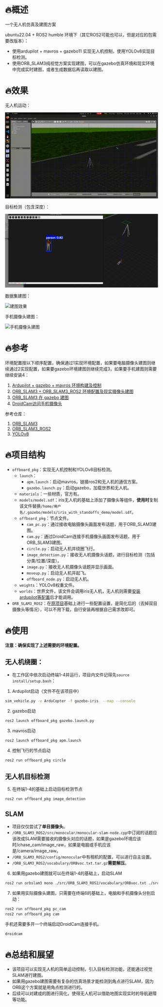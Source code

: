 # 🔥概述
一个无人机仿真及建图方案

ubuntu22.04 + ROS2 humble 环境下（其它ROS2可能也可以，但是对应的包需要改版本）：
- 使用ardupilot + mavros + gazebo11 实现无人机控制，使用YOLOv8实现目标检测。
- 使用ORB_SLAM3纯视觉方案实现建图，可以在gazebo仿真环境和现实环境中完成实时建图，或者生成数据后再读取以建图。

# 🔥效果
无人机运动：

![无人机运动](./picture/3.gif)

目标检测（包含深度）：

![目标检测](./picture/4.png)

数据集建图：

![建图效果](./picture/1.gif)

手机摄像头建图：

![手机摄像头建图](./picture/2.gif)

# 🔥参考
环境配置按以下顺序配置，确保通过1实现环境配置，如果要电脑摄像头建图则继续通过2实现配置，如果要gazebo环境建图则继续完成3，如果要手机建图则需要继续安装4：
1. [Ardupilot + gazebo + mavros 环境构建及控制](https://blog.csdn.net/m0_73885374/article/details/141431462?spm=1001.2014.3001.5506)
2. [ORB_SLAM3 + ORB_SLAM3_ROS2 环境配置及现实摄像头建图](https://blog.csdn.net/m0_73800387/article/details/143316152?ops_request_misc=%257B%2522request%255Fid%2522%253A%25221d6492b7e3d995a389c65a3d10fb8981%2522%252C%2522scm%2522%253A%252220140713.130102334.pc%255Fall.%2522%257D&request_id=1d6492b7e3d995a389c65a3d10fb8981&biz_id=0&utm_medium=distribute.pc_search_result.none-task-blog-2~all~first_rank_ecpm_v1~rank_v31_ecpm-28-143316152-null-null.142^v101^pc_search_result_base2&utm_term=ros2%20%E8%A7%86%E8%A7%89slam&spm=1018.2226.3001.4187)
3. [ORB_SLAM3 在 gazebo 建图](https://blog.csdn.net/m0_73800387/article/details/143436202?spm=1001.2014.3001.5502)
4. [DroidCam访问手机摄像头](https://www.dev47apps.com/)

参考仓库：
1. [ORB_SLAM3](https://github.com/UZ-SLAMLab/ORB_SLAM3)
2. [ORB_SLAM3_ROS2](https://github.com/zang09/ORB_SLAM3_ROS2)
3. [YOLOv8](https://github.com/ultralytics/ultralytics)

# 🔥项目结构
- `offboard_pkg`：实现无人机控制和YOLOv8目标检测。
     - `launch`：
         - `apm.launch`：启动mavros，链接ros2和无人机的通信方案。
         - `gazebo.launch.py`：启动gazebo，加载世界和无人机。
     - `materials`：一些材质，官方有。
     - `models/model.sdf`：iris无人机的基础上添加了摄像头等组件，**使用时**复制该文件替换`/home/用户名/.gazebo/models/iris_with_standoffs_demo/model.sdf`。
     - `offboard_pkg`：节点文件。
         - `cam_pc.py`：通过接收电脑摄像头画面发布话题，用于ORB_SLAM3建图。
         - `cam.py`：通过DroidCam连接手机摄像头画面发布话题，用于ORB_SLAM3建图。
         - `circle.py`：启动无人机并绕圈飞行。
         - `image_detection.py`：接收无人机摄像头话题，进行目标检测（包括分类/位置/深度）。
         - `image.py`：接收无人机摄像头话题并显示画面。
         - `moveup.py`：启动无人机并起飞。
         - `offboard_node.py`：启动无人机。
     - `weights`：YOLOv8权重文件。
     - `worlds`：世界文件，该文件会调用iris无人机，无人机则需要[安装ardupilot等配置](https://blog.csdn.net/m0_73885374/article/details/141431462?spm=1001.2014.3001.5506)后才能调用。
- `ORB_SLAM3_ROS2`：在[原项目](https://github.com/zang09/ORB_SLAM3_ROS2)基础上进行一些配置设置，是简化后的（去掉双目摄像头等情况），可以不用下载，自行安装再根据自己需求改即可。

# 🔥使用
**注意：确保实现了上述需要的环境配置。**

## 无人机绕圈：
- 在工作区中依次启动终端1-4并运行，项目内文件记得先`source install/setup.bash`：
1. Ardupilot启动（文件不在该项目中）
```bash
sim_vehicle.py -v ArduCopter -f gazebo-iris  --map --console
```
2. gazebo启动
```bash
ros2 launch offboard_pkg gazebo.launch.py
```
3. mavros启动
```bash
ros2 launch offboard_pkg apm.launch
```
4. 控制飞行的节点启动
```bash
ros2 run offboard_pkg circle
```

## 无人机目标检测
5. 在终端1-4的基础上启动目标检测节点
```bash
ros2 run offboard_pkg image_detection
```

## SLAM
- 项目仅仅尝试了**单目摄像头**。
- `/ORB_SLAM3_ROS2/src/monocular/monocular-slam-node.cpp`中订阅的话题应该改成SLAM需要接收的摄像头对应的话题，如果是gazebo环境应该时/chase_cam/image_raw，如果是电脑或手机应该是/camera/image_raw。
- `/ORB_SLAM3_ROS2/config/monocular`中有相机的配置，可以进行自主设置。
- `/ORB_SLAM3_ROS2/vocabulary/ORBvoc.txt.tar.gz`**需要解压**。
6. 如果用gazebo建图就可以在终端1-4的基础上，启动SLAM
```bash
ros2 run orbslam3 mono ./src/ORB_SLAM3_ROS2/vocabulary/ORBvoc.txt ./src/ORB_SLAM3_ROS2/config/monocular/TUM1.yaml
```
7. 如果用实际摄像头建图，只需要在终端6的基础上，电脑和手机摄像头分别启动：
```bash
ros2 run offboard_pkg pc_cam
ros2 run offboard_pkg cam
```
手机还需要多开一个终端启动DroidCam连接手机。
```bash
droidcam
```
# 🔥总结和展望
- 该项目可以实现无人机的简单运动控制，引入目标检测功能，还能通过视觉SLAM进行建图。
- 如果用gazebo建图需要有复杂的仿真场景才能检测到角点进行SLAM，因为ORB这个方案就是用角点检测进行的。
- 后续可以对建成的图进行简化，使得无人机可以借助地图实现实时的导航避障等功能。